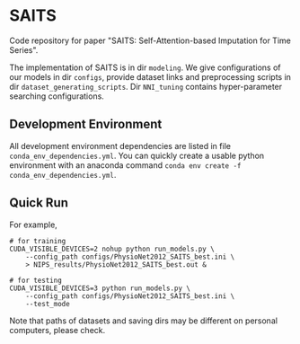 # SAITS

Code repository for paper "SAITS: Self-Attention-based Imputation for Time Series".

The implementation of SAITS is in dir `modeling`. We give configurations of our models in dir `configs`, provide dataset links and preprocessing scripts in dir `dataset_generating_scripts`. Dir `NNI_tuning` contains hyper-parameter searching configurations.

## Development Environment
All development environment dependencies are listed in file `conda_env_dependencies.yml`. You can quickly create a
usable python environment with an anaconda command `conda env create -f conda_env_dependencies.yml`.

## Quick Run
For example,

```
# for training
CUDA_VISIBLE_DEVICES=2 nohup python run_models.py \
    --config_path configs/PhysioNet2012_SAITS_best.ini \
    > NIPS_results/PhysioNet2012_SAITS_best.out &

# for testing
CUDA_VISIBLE_DEVICES=3 python run_models.py \
    --config_path configs/PhysioNet2012_SAITS_best.ini \
    --test_mode
```

Note that paths of datasets and saving dirs may be different on personal computers, please check. 
